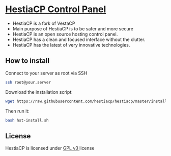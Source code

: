 [HestiaCP Control Panel](https://hestiacp.com/)
==================================================

* HestiaCP is a fork of VestaCP
* Main purpose of HestiaCP is to be safer and more secure
* HestiaCP is an open source hosting control panel.
* HestiaCP has a clean and focused interface without the clutter.
* HestiaCP has the latest of very innovative technologies.

How to install
----------------------------
Connect to your server as root via SSH
```bash
ssh root@your.server
```

Download the installation script:
```bash
wget https://raw.githubusercontent.com/hestiacp/hestiacp/master/install/hst-install.sh
```
Then run it:
```bash
bash hst-install.sh
```

License
----------------------------
HestiaCP is licensed under  [GPL v3 ](https://github.com/serghey-rodin/vesta/blob/master/LICENSE) license


